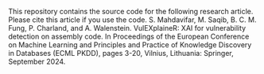 This repository contains the source code for the following research article. Please cite this article if you use the code.
S. Mahdavifar, M. Saqib, B. C. M. Fung, P. Charland, and A. Walenstein. VulEXplaineR: XAI for vulnerability detection on assembly code. In Proceedings of the European Conference on Machine Learning and Principles and Practice of Knowledge Discovery in Databases (ECML PKDD), pages 3-20, Vilnius, Lithuania: Springer, September 2024.

